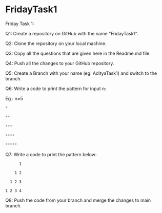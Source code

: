 # FridayTask1

Friday Task 1: 

Q1: Create a repository on GitHub with the name “FridayTask1”. 

Q2: Clone the repository on your local machine. 

Q3: Copy all the questions that are given here in the Readme.md file. 

Q4: Push all the changes to your GitHub repository. 

Q5: Create a Branch with your name (eg: AdityaTask1) and switch to the branch. 

Q6: Write a code to print the pattern for input n: 

Eg : n=5 
 ```python
* 

** 

*** 

**** 

*****  
```

Q7: Write a code to print the pattern below: 
```
      1 

    1 2 

  1 2 3  

1 2 3 4  
```
Q8: Push the code from your branch and merge the changes to main branch. 
